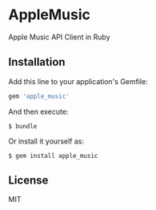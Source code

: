 # AppleMusic

Apple Music API Client in Ruby

## Installation

Add this line to your application's Gemfile:

```ruby
gem 'apple_music'
```

And then execute:

    $ bundle

Or install it yourself as:

    $ gem install apple_music

## License

MIT

